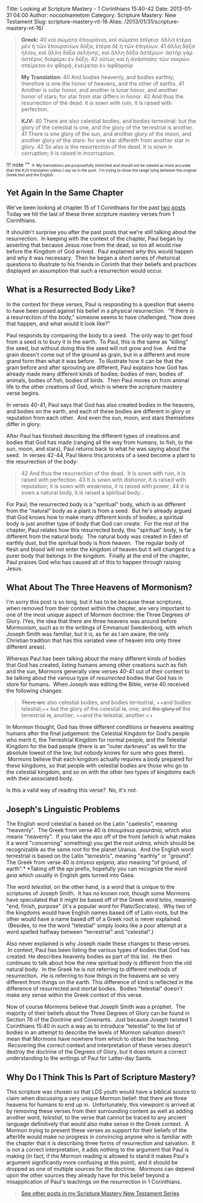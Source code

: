 Title: Looking at Scripture Mastery - 1 Corinthians 15:40-42
Date: 2013-01-31 04:00
Author: nocoolnametom
Category: Scripture Mastery: New Testament
Slug: scripture-mastery-nt-16
Alias: /2013/01/31/scripture-mastery-nt-16/

> **Greek:**
>  <span>40</span> καὶ σώματα ἐπουράνια, καὶ σώματα ἐπίγεια· ἀλλὰ ἑτέρα μὲν ἡ τῶν ἐπουρανίων δόξα, ἑτέρα δὲ ἡ τῶν ἐπιγείων.
>  <span>41</span> ἄλλη δόξα ἡλίου, καὶ ἄλλη δόξα σελήνης, καὶ ἄλλη δόξα ἀστέρων· ἀστὴρ γὰρ ἀστέρος διαφέρει ἐν δόξῃ.
>  <span>42</span> οὕτως καὶ ἡ ἀνάστασις τῶν νεκρῶν. σπείρεται ἐν φθορᾷ, ἐγείρεται ἐν ἀφθαρσίᾳ·
>
> **My Translation:**
>  <span>40</span> And bodies heavenly, and bodies earthly; therefore is one the honor of heavens, and the other of earths.
>  <span>41</span> Another is solar honor, and another is lunar honor, and another honor of stars; for star from star differs in honor.
>  <span>42</span> And thus the resurrection of the dead. It is sown with ruin, it is raised with perfection.
>
> **KJV:**
>  <span>40</span> There are also celestial bodies, and bodies terrestrial: but the glory of the celestial is one, and the glory of the terrestrial is another.
>  <span>41</span> There is one glory of the sun, and another glory of the moon, and another glory of the stars: for one star differeth from another star in glory.
>  <span>42</span> So also is the resurrection of the dead. It is sown in corruption; it is raised in incorruption.

!!! note ""
     > <span style="font-size: x-small;">My translations are purposefully stretched and should not be viewed as more accurate than the KJV translation unless I say so in the post.  I'm trying to show the range lying between the original Greek text and the English.</span>

Yet Again In the Same Chapter
-----------------------------

We've been looking at chapter 15 of 1 Corinthians for the past [two][] [posts][]. Today we hit the last of these three scripture mastery verses from 1 Corinthians.

It shouldn't surprise you after the past posts that we're still talking about the resurrection.  In keeping with the context of the chapter, Paul began by asserting that because Jesus rose from the dead, so too all would rise before the Kingdom of God arrived.  Paul explained *why* this would happen and why it was necessary.  Then he began a short series of rhetorical questions to illustrate to his friends in Corinth that their beliefs and practices displayed an assumption that such a resurrection would occur.

What is a Resurrected Body Like?
--------------------------------

In the context for these verses, Paul is responding to a question that seems to have been posed against his belief in a physical resurrection.  "If there *is* a resurrection of the body," someone seems to have challenged, "how does that happen, and what would it look like?"

Paul responds by comparing the body to a seed.  The only way to get food from a seed is to bury it in the earth.  To Paul, this is the same as "killing" the seed, but without doing this the seed will not grow and live.  And the grain doesn't come out of the ground as grain, but in a different and more grand form than what it was before.  To illustrate how it can be that the grain before and after sprouting are different, Paul explains how God has already made many different kinds of bodies: bodies of men, bodies of animals, bodies of fish, bodies of birds.  Then Paul moves on from animal life to the other creations of God, which is where the scripture mastery verse begins.

In verses 40-41, Paul says that God has also created bodies in the heavens, and bodies on the earth, and each of these bodies are different in glory or reputation from each other.  And even the sun, moon, and stars themselves differ in glory.

After Paul has finished describing the different types of creations and bodies that God has made (ranging all the way from humans, to fish, to the sun, moon, and stars), Paul returns back to what he was saying about the seed.  In verses 42-44, Paul likens this process of a seed become a plant to the resurrection of the body:

> <span>42</span> And thus the resurrection of the dead.  It is sown with ruin, it is raised with perfection.
>  <span>43</span> It is sown with dishonor, it is raised with reputation; it is sown with weakness, it is raised with power;
>  <span>44</span> it is sown a natural body, it is raised a spiritual body...

For Paul, the resurrected body is a "spiritual" body, which is as different from the "natural" body as a plant is from a seed.  But he's already argued that God knows how to make many different kinds of bodies; a spiritual body is just another type of body that God can create.  For the rest of the chapter, Paul relates how this resurrected body, this "spiritual" body, is far different from the natural body.  The natural body was created in Eden of earthly dust, but the spiritual body is from heaven.  The regular body of flesh and blood will not enter the kingdom of heaven but it will changed to a purer body that belongs in the kingdom.  Finally at the end of the chapter, Paul praises God who has caused all of this to happen through raising Jesus.

What About The Three Heavens of Mormonism?
------------------------------------------

I'm sorry this post is so long, but it has to be because these scriptures, when removed from their context within the chapter, are very important to one of the most unique aspect of Mormon doctrine: the Three Degrees of Glory. (Yes, the idea that there are three heavens was around before Mormonism, such as in the writings of Emmanuel Swedenborg, with which Joseph Smith was familiar, but it is, as far as I am aware, the only Christian tradition that has this variated view of heaven into only three different areas).

Whereas Paul has been talking about the many different kinds of bodies that God has created, listing humans among other creations such as fish and the sun, Mormons generally view verses 40-41 out of their context to be talking about the various type of *resurrected* bodies that God has in store for humans.  When Joseph was editing the Bible, verse 40 received the following changes:

> ~~There are~~ also celestial bodies, and bodies terrestrial, ++and bodies telestial;++ but the glory of the celestial ~~is~~, one; and ~~the glory of~~ the terrestrial ~~is~~, another; ++and the telestial, another.++

In Mormon thought, God has three different conditions or heavens awaiting humans after the final judgement: the Celestial Kingdom for God's people who merit it, the Terrestrial Kingdom for normal people, and the Telestial Kingdom for the bad people (there is an "outer darkness" as well for the absolute lowest of the low, but nobody knows for sure who goes there).  Mormons believe that each kingdom actually requires a body prepared for these kingdoms, so that people with celestial bodies are those who go to the celestial kingdom, and so on with the other two types of kingdoms each with their associated body.

Is this a valid way of reading this verse?  No, it's not.

Joseph's Linguistic Problems
----------------------------

The English word celestial is based on the Latin "caelestis", meaning "heavenly".  The Greek from verse 40 is ἐπουράνια *epouránia*, which also means "heavenly".  If you take the *epo* off of the front (which is what makes it a word "concerning" something) you get the root *uránia,* which should be recognizable as the same root for the planet Uranus.  And the English word terrestrial is based on the Latin "terrestris", meaning "earthly" or "ground". The Greek from verse 40 is ἐπίγεια *epígeia,* also meaning "of ground, of earth".* *Taking off the *epi* prefix, hopefully you can recognize the word *geia* which usually in English gets turned into Gaea.

The word *telestial*, on the other hand, is a word that is unique to the scriptures of Joseph Smith.  It has no known root, though some Mormons have speculated that it might be based off of the Greek word *telos*, meaning "end, finish, purpose" (it's a popular word for Plato/Socrates).  Why two of the kingdoms would have English names based off of Latin roots, but the other would have a name based off of a Greek root is never explained.  (Besides, to me the word "telestial" simply looks like a poor attempt at a word spelled halfway between "terrestrial" and "celestial".)

Also never explained is why Joseph made these changes to these verses.  In context, Paul has been listing the various types of bodies that God has created. He describes heavenly bodies as part of this list.  He then continues to talk about how the new spiritual body is different from the old natural body.  In the Greek he is not referring to different methods of resurrection.  He is referring to how things in the heavens are so very different from things on the earth. This difference of kind is reflected in the difference of resurrected and mortal bodies.  Bodies "telestial" doesn't make any sense within the Greek context of this verse.

Now of course Mormons believe that Joseph Smith was a prophet.  The majority of their beliefs about the Three Degrees of Glory can be found in Section 76 of the Doctrine and Covenants.  Just because Joseph twisted 1 Corinthians 15:40 in such a way as to introduce "telestial" to the list of bodies in an attempt to describe the levels of Mormon salvation doesn't mean that Mormons have nowhere from which to obtain the teaching.  Recovering the correct context and interpretation of these verses doesn't destroy the doctrine of the Degrees of Glory, but it does return a correct understanding to the writings of Paul for Latter-day Saints.

Why Do I Think This Is Part of Scripture Mastery?
-------------------------------------------------

This scripture was chosen so that LDS youth would have a biblical source to claim when discussing a very unique Mormon belief: that there are three heavens for humans to end up in.  Unfortunately, this viewpoint is arrived at by removing these verses from their surrounding content as well as adding another word, *telestial*, to the verse that cannot be traced to any ancient language definitively that would also make sense in the Greek context.  A Mormon trying to present these verses as support for their beliefs of the afterlife would make no progress in convincing anyone who is familiar with the chapter that it is describing three forms of resurrection and salvation.  It is not a correct interpretation, it adds nothing to the argument that Paul is making (in fact, if the Mormon reading is allowed to stand it makes Paul's argument significantly more confusing at this point), and it should be dropped as one of multiple sources for the doctrine.  Mormons can depend upon the other sources they already have for this belief beyond a misapplication of Paul's teachings on the resurrection in 1 Corinthians.

> [See other posts in my Scripture Mastery New Testament Series][]

[two]: |filename|scripture-mastery-nt-14.md
[posts]: |filename|scripture-mastery-nt-15.md
[See other posts in my Scripture Mastery New Testament Series]: |filename|pages/scripture-mastery-new-testament.md "Scripture Mastery: New Testament"
